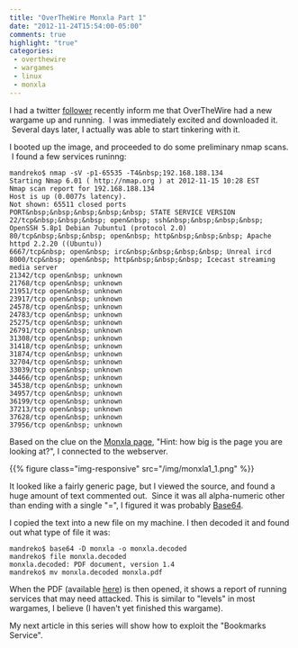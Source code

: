 ```yaml
---
title: "OverTheWire Monxla Part 1"
date: "2012-11-24T15:54:00-05:00"
comments: true
highlight: "true"
categories:
 - overthewire
 - wargames
 - linux
 - monxla
---
```


I had a twitter [follower](https://twitter.com/Mito125twit) recently inform me that OverTheWire had a new wargame up and running. &nbsp;I was immediately excited and downloaded it. &nbsp;Several days later, I actually was able to start tinkering with it.

<!-- more -->

I booted up the image, and proceeded to do some preliminary nmap scans. &nbsp;I found a few services runinng:

```
mandreko$ nmap -sV -p1-65535 -T4&nbsp;192.168.188.134
Starting Nmap 6.01 ( http://nmap.org ) at 2012-11-15 10:28 EST
Nmap scan report for 192.168.188.134
Host is up (0.0077s latency).
Not shown: 65511 closed ports
PORT&nbsp;&nbsp;&nbsp;&nbsp;&nbsp; STATE SERVICE VERSION
22/tcp&nbsp;&nbsp;&nbsp; open&nbsp; ssh&nbsp;&nbsp;&nbsp;&nbsp; OpenSSH 5.8p1 Debian 7ubuntu1 (protocol 2.0)
80/tcp&nbsp;&nbsp;&nbsp; open&nbsp; http&nbsp;&nbsp;&nbsp; Apache httpd 2.2.20 ((Ubuntu))
6667/tcp&nbsp; open&nbsp; irc&nbsp;&nbsp;&nbsp;&nbsp; Unreal ircd
8000/tcp&nbsp; open&nbsp; http&nbsp;&nbsp;&nbsp; Icecast streaming media server
21342/tcp open&nbsp; unknown
21768/tcp open&nbsp; unknown
21951/tcp open&nbsp; unknown
23917/tcp open&nbsp; unknown
24578/tcp open&nbsp; unknown
24783/tcp open&nbsp; unknown
25275/tcp open&nbsp; unknown
26791/tcp open&nbsp; unknown
31308/tcp open&nbsp; unknown
31418/tcp open&nbsp; unknown
31874/tcp open&nbsp; unknown
32704/tcp open&nbsp; unknown
33039/tcp open&nbsp; unknown
34466/tcp open&nbsp; unknown
34538/tcp open&nbsp; unknown
34957/tcp open&nbsp; unknown
36199/tcp open&nbsp; unknown
37213/tcp open&nbsp; unknown
37628/tcp open&nbsp; unknown
37956/tcp open&nbsp; unknown
```

Based on the clue on the [Monxla page](http://www.overthewire.org/wargames/monxla), "Hint: how big is the page you are looking at?", I connected to the webserver.

{{% figure class="img-responsive" src="/img/monxla1_1.png" %}}

It looked like a fairly generic page, but I viewed the source, and found a huge amount of text commented out. &nbsp;Since it was all alpha-numeric other than ending with a single "=", I figured it was probably [Base64](https://en.wikipedia.org/wiki/Base64).

I copied the text into a new file on my machine. I then decoded it and found out what type of file it was:

```
mandreko$ base64 -D monxla -o monxla.decoded
mandreko$ file monxla.decoded
monxla.decoded: PDF document, version 1.4
mandreko$ mv monxla.decoded monxla.pdf
```

When the PDF (available <a href="https://docs.google.com/open?id=0B6AIn0P1_ECKbzJaMEQ0VXhsZU0">here</a>) is then opened, it shows a report of running services that may need attacked.  This is similar to "levels" in most wargames, I believe (I haven't yet finished this wargame). 

My next article in this series will show how to exploit the "Bookmarks Service".
